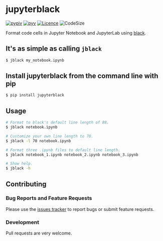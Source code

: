 # jupyterblack

[![pypiv](https://img.shields.io/pypi/v/jupyterblack.svg)](https://pypi.python.org/pypi/jupyterblack)
[![pyv](https://img.shields.io/pypi/pyversions/jupyterblack.svg)](https://pypi.python.org/pypi/jupyterblack)
[![Licence](https://img.shields.io/badge/license-MIT-blue.svg)](https://raw.githubusercontent.com/csurfer/jupyterblack/master/LICENSE)
![CodeSize](https://img.shields.io/github/languages/code-size/irahorecka/jupyterblack)

Format code cells in Jupyter Notebook and JupyterLab using [black](https://github.com/ambv/black).

## It's as simple as calling ```jblack```

```bash
$ jblack my_notebook.ipynb
```

## Install jupyterblack from the command line with pip

```bash
$ pip install jupyterblack
```

## Usage

```bash
# Format to black's default line length of 88.
$ jblack notebook.ipynb

# Customize your own line length to 70.
$ jblack -l 70 notebook.ipynb

# Format three .ipynb files to default line length.
$ jblack notebook_1.ipynb notebook_2.ipynb notebook_3.ipynb

# Show help.
$ jblack -h
```

## Contributing

### Bug Reports and Feature Requests

Please use the [issues tracker](https://github.com/irahorecka/jupyterblack/issues) to report bugs or submit feature requests.

### Development

Pull requests are very welcome.
